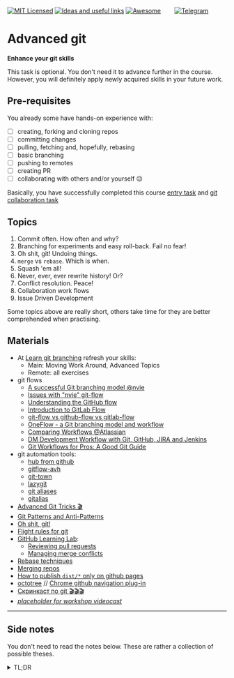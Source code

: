 [![MIT Licensed][icon-mit]][license]
[![Ideas and useful links][icon-ideas]][ideas]
[![Awesome][icon-awesome]][awesome]
&nbsp;&nbsp;&nbsp;&nbsp;&nbsp;&nbsp;
[![Telegram][icon-chat]][chat]

# Advanced git
**Enhance your git skills**

This task is optional.
You don't need it to advance further in the course.
However, you will definitely apply newly acquired skills
in your future work.

## Pre-requisites

You already some have hands-on experience with:
 * [ ] creating, forking and cloning repos
 * [ ] committing changes
 * [ ] pulling, fetching and, hopefully, rebasing
 * [ ] basic branching
 * [ ] pushing to remotes
 * [ ] creating PR
 * [ ] collaborating with others and/or yourself :wink:

Basically, you have successfully completed this course
[entry task](git-intro.md) and
[git collaboration task](git-collaboration.md)

## Topics

1. Commit often. How often and why?
1. Branching for experiments and easy roll-back. Fail no fear!
1. Oh shit, git! Undoing things.
1. `merge` vs `rebase`. Which is when.
1. Squash 'em all!
1. Never, ever, ever rewrite history! Or?
1. Conflict resolution. Peace!
1. Collaboration work flows
1. Issue Driven Development

Some topics above are really short, others take time
for they are better comprehended when practising.

## Materials

 * At [Learn git branching](https://learngitbranching.js.org/)
   refresh your skills:
   - Main: Moving Work Around, Advanced Topics
   - Remote: all exercises
 * git flows
   - [A successful Git branching model @nvie](https://nvie.com/posts/a-successful-git-branching-model/)
   - [Issues with "nvie" git-flow](http://scottchacon.com/2011/08/31/github-flow.html)
   - [Understanding the GitHub flow](https://guides.github.com/introduction/flow/)
   - [Introduction to GitLab Flow](https://docs.gitlab.com/ee/workflow/gitlab_flow.html)
   - [git-flow vs github-flow vs gitlab-flow](https://stackoverflow.com/questions/18188492/what-are-the-pros-and-cons-of-git-flow-vs-github-flow/35915110#35915110)
   - [OneFlow - a Git branching model and workflow](https://www.endoflineblog.com/oneflow-a-git-branching-model-and-workflow)
   - [Comparing Workflows @Atlassian](https://www.atlassian.com/git/tutorials/comparing-workflows)
   - [DM Development Workflow with Git, GitHub, JIRA and Jenkins](https://developer.lsst.io/processes/workflow.html)
   - [Git Workflows for Pros: A Good Git Guide](https://www.toptal.com/git/git-workflows-for-pros-a-good-git-guide)
 * git automation tools:
   - [hub from github](https://hub.github.com/)
   - [gitflow-avh](https://github.com/petervanderdoes/gitflow-avh)
   - [git-town](https://github.com/Originate/git-town)
   - [lazygit](https://github.com/jesseduffield/lazygit)
   - [git aliases](https://git-scm.com/book/en/v2/Git-Basics-Git-Aliases)
   - [gitalias](https://github.com/GitAlias/gitalias)
 * [Advanced Git Tricks :clapper:](https://vimeo.com/49444883)
 * [Git Patterns and Anti-Patterns](https://dzone.com/refcardz/git-patterns-and-anti-patterns?chapter=1)
 * [Oh shit, git!](http://ohshitgit.com/)
 * [Flight rules for git](https://github.com/k88hudson/git-flight-rules)
 * [GitHub Learning Lab](https://lab.github.com/courses):
   - [Reviewing pull requests](https://lab.github.com/githubtraining/reviewing-pull-requests)
   - [Managing merge conflicts](https://lab.github.com/githubtraining/managing-merge-conflicts)
 * [Rebase techniques](https://gist.github.com/OleksiyRudenko/232e1ebe6ed0780fc69d7391723cc75b)
 * [Merging repos](https://gist.github.com/OleksiyRudenko/3324acdab15fff52955979522c878a3e)
 * [How to publish `dist/*` only on github pages](https://gist.github.com/OleksiyRudenko/7e94aa2d18927e0c5e65b2b5a1c0e375)
 * [octotree](https://github.com/ovity/octotree) // [Chrome github navigation plug-in](https://chrome.google.com/webstore/detail/octotree/bkhaagjahfmjljalopjnoealnfndnagc?hl=en-US)
 * [Скринкаст по git :clapper::clapper::clapper:](https://learn.javascript.ru/screencast/git)
 * [_placeholder for workshop videocast_](#)

---

## Side notes

You don't need to read the notes below. These
are rather a collection of possible theses.

<details><summary>TL;DR</summary>

* Commit often
  - break your code base into smaller files
  - scope a commit to an individual file;
    may be 2+ files if a new module is introduced
    and immediately used/referred to elsewhere
  - think of collaboration and possible conflicts
* Branching
  - branch, fail, checkout back
  - branch naming patterns; scoping using `/` delimiter
  - you may not need the branch after merger
  - specify the commit scope in a message; branches
    are just pointers
  - `git stash`
* Undoing things
  - `git branch`
  - `git reset --mixed|soft|hard`
  - `git revert`
  - cherry pick
* `merge` / `rebase`
  - `merge` vs `rebase`
  - `git merge --no-ff branch`
  - cherry picking
  - what actually `rebase` is
* Squash 'em all!
  - keep issue references on squash/fixup
  - rebasing work flow
* History rewriting
  - remote as a WIP storage
  - killing branches on remote
  - force pushing squashed
* Conflict resolution
  - update from target branch before merging into it
  - `merge` vs `rebase`, hello again
  - cross check the result using diff with a back-up
    branch
* Collaboration work flows
  - nvie, github, gitlab, fork-PR
  - tools: `git-town`, git aliases
  - shortcuts from JetBrains WebStorm
* Issue Driven Development
  - add a feature/enhancement as an issue
  - refer to the issue on commit
  - issues as tasks in your IDE
* Misc
  - git config/aliases collection
  - sub-tree, sub-repo
  - merging repos
  - `push-dir` to publish
  - gists...
  - Git Credentials Storage
  - tags, releases

</details>


[icon-chat]: https://img.shields.io/badge/chat-on%20telegram-blue.svg
[icon-mit]: https://img.shields.io/badge/license-MIT-blue.svg
[icon-ideas]: https://img.shields.io/badge/google--doc-ideas-ff69b4.svg
[icon-awesome]: https://cdn.rawgit.com/sindresorhus/awesome/d7305f38d29fed78fa85652e3a63e154dd8e8829/media/badge.svg

[license]: https://github.com/Kottans/web/blob/master/LICENSE.md
[awesome]: https://github.com/sindresorhus/awesome#front-end-development
[ideas]: https://docs.google.com/spreadsheets/d/1bZJhYjK3VHOS2HmQb2Fs4aHfEBt8mp1F09j9nEEDaqE/edit#gid=818017811
[chat]: https://t.me/joinchat/CX8EF1JmLm9IM6J6oy2U7Q
